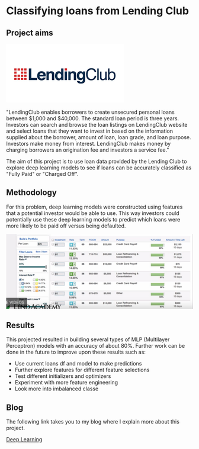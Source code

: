 
# Classifying loans from Lending Club



## Project aims

![](download.png)

"LendingClub enables borrowers to create unsecured personal loans between $1,000 and $40,000. The standard loan period is three years. Investors can search and browse the loan listings on LendingClub website and select loans that they want to invest in based on the information supplied about the borrower, amount of loan, loan grade, and loan purpose. Investors make money from interest. LendingClub makes money by charging borrowers an origination fee and investors a service fee."

The aim of this project is to use loan data provided by the Lending Club to explore deep learning models to see if loans can be accurately classified as "Fully Paid" or "Charged Off".



## Methodology


For this problem, deep learning models were constructed using features that a potential investor would be able to use. This way investors could potentially use these deep learning models to predict which loans were more likely to be paid off versus being defaulted.

![](investor.png)


## Results


This projected resulted in building several types of MLP (Multilayer Perceptron) models with an accuracy of about 80%.  Further work can be done in the future to improve upon these results such as:
- Use current loans df and model to make predictions
- Further explore features for different feature selections
- Test different initializers and optimizers
- Experiment with more feature engineering
- Look more into imbalanced classe



## Blog

The following link takes you to my blog where I explain more about this project. 

[Deep Learning](https://medium.com/@sabatinochen/deep-learning-b04a42c5a341)


